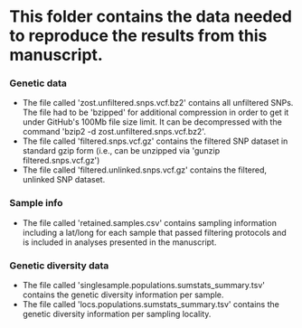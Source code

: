 # This folder contains the data needed to reproduce the results from this manuscript.
### Genetic data
* The file called 'zost.unfiltered.snps.vcf.bz2' contains all unfiltered SNPs. The file had to be 'bzipped' for additional compression in order to get it under GitHub's 100Mb file size limit. It can be decompressed with the command 'bzip2 -d zost.unfiltered.snps.vcf.bz2'.
* The file called 'filtered.snps.vcf.gz' contains the filtered SNP dataset in standard gzip form (i.e., can be unzipped via 'gunzip filtered.snps.vcf.gz')
* The file called 'filtered.unlinked.snps.vcf.gz' contains the filtered, unlinked SNP dataset.
### Sample info
* The file called 'retained.samples.csv' contains sampling information including a lat/long for each sample that passed filtering protocols and is included in analyses presented in the manuscript.
### Genetic diversity data
* The file called 'singlesample.populations.sumstats_summary.tsv' contains the genetic diversity information per sample.
* The file called 'locs.populations.sumstats_summary.tsv' contains the genetic diversity information per sampling locality.
